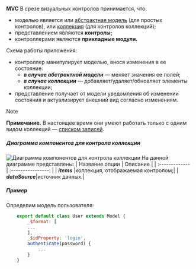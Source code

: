 **MVC**
В срезе визуальных контролов принимается, что:
* моделью является или [абстрактная модель](https://wasaby.dev/doc/platform/models-collections-types/entity/#wsdataentitymodel) (для простых контролов), или [коллекция](https://wasaby.dev/doc/platform/models-collections-types/icollection/) (для контролов коллекций);
* представлением являются **контролы;**
* контроллерами являются **прикладные модули.**

Схема работы приложения:
* контроллер манипулирует моделью, внося изменения в ее состояние:
    * ___в случае абстрактной модели___ — меняет значения ее полей;
    * ___в случае коллекции___ — добавляет/удаляет/обновляет элементы коллекции;
* представление получает от модели уведомления об изменении состояния и актуализирует внешний вид согласно изменениям.
> [!NOTE]
> **Примечание.** В настоящее время они умеют работать только с одним видом коллекций — [списком записей](https://wasaby.dev/doc/platform/models-collections-types/icollection/#wsdatacollectionrecordset).


##### Диаграмма компонентов для контрола коллекции
![Диаграмма компонентов для контрола коллекции](https://wasaby.dev/materials/resources/doc/images//documentation-platform/ws-data/concept-collection-control-component-diagram.png)
На данной диаграмме представлены:
| Название опции      | Описание          |
| :------------- | :----------------: |
| ***items*** |коллекция, отображаемая контролом;|
| ***dataSource***|источник данных.|
##### Пример
Определим модель пользователя:
```javascript
	export default class User extends Model {
		_$format: [
		...
		],
		_$idProperty: 'login',
		authenticate(password) {
			...
		}
	}
```
 
